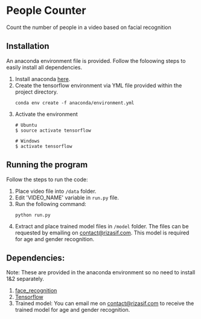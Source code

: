 # People Counter
Count the number of people in a video based on facial recognition

## Installation
An anaconda environment file is provided. Follow the foloowing steps to easily install all dependencies.

1) Install anaconda [here](https://conda.io/docs/user-guide/install/index.html).
2) Create the tensorflow environment via YML file provided within the project directory.
    ```
    conda env create -f anaconda/environment.yml
    ```
3) Activate the environment
    ```
    # Ubuntu
    $ source activate tensorflow

    # Windows
    $ activate tensorflow
    ```

## Running the program
Follow the steps to run the code:
1) Place video file into `/data` folder.
2) Edit 'VIDEO_NAME' variable in ```run.py``` file.
3) Run the following command: 
    ```
    python run.py
    ```
4) Extract and place trained model files in ```/model``` folder. The files can be requested by emailing on contact@rizasif.com. This model is required for age and gender recognition.


## Dependencies: 
Note: These are provided in the anaconda environment so no need to install 1&2 separately.
1) [face_recognition](https://github.com/ageitgey/face_recognition)
2) [Tensorflow](https://www.tensorflow.org/install/)
3) Trained model: You can email me on contact@rizasif.com to receive the trained model for age and gender recognition.
